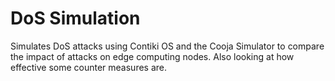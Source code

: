 DoS Simulation
==============

Simulates DoS attacks using Contiki OS and the Cooja Simulator to compare the impact of attacks on edge computing nodes. Also looking at how effective some counter measures are.